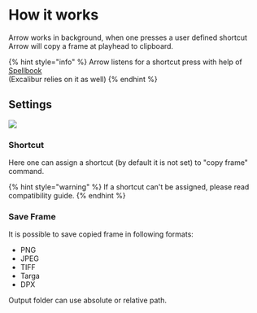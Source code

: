 # How it works

Arrow works in background, when one presses a user defined shortcut Arrow will copy a frame at playhead to clipboard.

{% hint style="info" %}
Arrow listens for a shortcut press with help of [Spellbook](../spell-book/)\
(Excalibur relies on it as well)
{% endhint %}

## Settings

![](../../.gitbook/assets/arrow\_settings\_slim.png)

### Shortcut

Here one can assign a shortcut (by default it is not set) to "copy frame" command.

{% hint style="warning" %}
If a shortcut can't be assigned, please read compatibility guide.
{% endhint %}

### Save Frame

It is possible to save copied frame in following formats:

* PNG
* JPEG
* TIFF
* Targa
* DPX

Output folder can use absolute or relative path.
